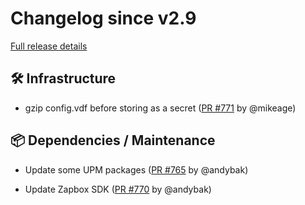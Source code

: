 # Changelog since v2.9

[Full release details](https://github.com/icosa-foundation/open-brush/compare/v2.9...5282a4c8cc24707ba06c128aa834dc007e69f1d6)

## 🛠️ Infrastructure

- gzip config.vdf before storing as a secret ([PR #771](https://github.com/icosa-foundation/open-brush/pull/771) by @mikeage)


## 📦 Dependencies / Maintenance

- Update some UPM packages ([PR #765](https://github.com/icosa-foundation/open-brush/pull/765) by @andybak)

- Update Zapbox SDK ([PR #770](https://github.com/icosa-foundation/open-brush/pull/770) by @andybak)





